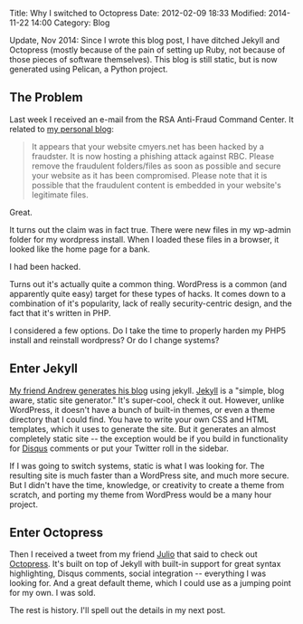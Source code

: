 Title: Why I switched to Octopress
Date: 2012-02-09 18:33
Modified: 2014-11-22 14:00
Category: Blog

Update, Nov 2014: Since I wrote this blog post, I have ditched Jekyll and
Octopress (mostly because of the pain of setting up Ruby, not because of those
pieces of software themselves). This blog is still static, but is now generated
using Pelican, a Python project.

The Problem
-----------

Last week I received an e-mail from the RSA Anti-Fraud Command Center.
It related to [my personal blog][1]:

> It appears that your website cmyers.net has been hacked by a fraudster.  It
> is now hosting a phishing attack against RBC.  Please remove the fraudulent
> folders/files as soon as possible and secure your website as it has been
> compromised.  Please note that it is possible that the fraudulent content is
> embedded in your website's legitimate files.

Great.

It turns out the claim was in fact true.  There were new files in my wp-admin
folder for my wordpress install.  When I loaded these files in a browser, it
looked like the home page for a bank.

I had been hacked.

Turns out it's actually quite a common thing.  WordPress is a common (and
apparently quite easy) target for these types of hacks.  It comes down to a
combination of it's popularity, lack of really security-centric design, and the
fact that it's written in PHP.

I considered a few options.  Do I take the time to properly harden my PHP5
install and reinstall wordpress?  Or do I change systems?

Enter Jekyll
------------

[My friend Andrew generates his blog][2] using jekyll.  [Jekyll][3] is a
"simple, blog aware, static site generator."  It's super-cool, check it out.
However, unlike WordPress, it doesn't have a bunch of built-in themes, or even
a theme directory that I could find.  You have to write your own CSS and HTML
templates, which it uses to generate the site.  But it generates an almost
completely static site -- the exception would be if you build in functionality
for [Disqus][4] comments or put your Twitter roll in the sidebar.

If I was going to switch systems, static is what I was looking for.  The
resulting site is much faster than a WordPress site, and much more secure.  But
I didn't have the time, knowledge, or creativity to create a theme from
scratch, and porting my theme from WordPress would be a many hour project.

Enter Octopress
---------------

Then I received a tweet from my friend [Julio][5] that said to check out
[Octopress][6].  It's built on top of Jekyll with built-in support for great
syntax highlighting, Disqus comments, social integration -- everything I was
looking for.  And a great default theme, which I could use as a jumping point
for my own.  I was sold.

The rest is history.  I'll spell out the details in my next post.


[1]: http://blog.cmyers.net/
[2]: http://blog.errstr.com/
[3]: https://github.com/mojombo/jekyll/wiki
[4]: http://disqus.com/
[5]: https://twitter.com/#!/julio_menendez
[6]: http://octopress.org/

